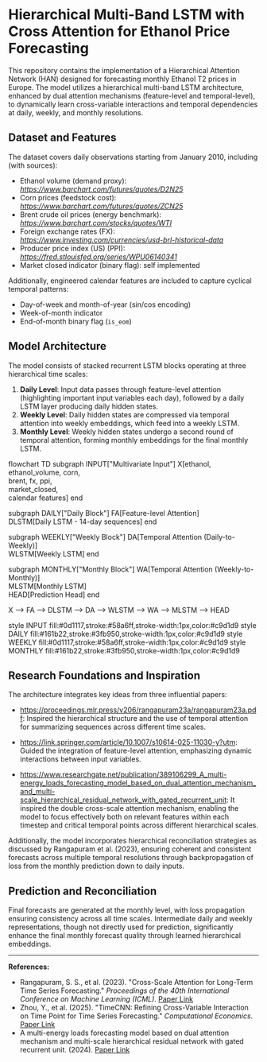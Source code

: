 # Hierarchical Multi-Band LSTM with Cross Attention for Ethanol Price Forecasting

This repository contains the implementation of a Hierarchical Attention Network (HAN) designed for forecasting monthly Ethanol T2 prices in Europe. The model utilizes a hierarchical multi-band LSTM architecture, enhanced by dual attention mechanisms (feature-level and temporal-level), to dynamically learn cross-variable interactions and temporal dependencies at daily, weekly, and monthly resolutions.

## Dataset and Features

The dataset covers daily observations starting from January 2010, including (with sources): 

* Ethanol volume (demand proxy): _https://www.barchart.com/futures/quotes/D2N25_
* Corn prices (feedstock cost): _https://www.barchart.com/futures/quotes/ZCN25_
* Brent crude oil prices (energy benchmark): _https://www.barchart.com/stocks/quotes/WTI_
* Foreign exchange rates (FX): _https://www.investing.com/currencies/usd-brl-historical-data_
* Producer price index (US) (PPI): _https://fred.stlouisfed.org/series/WPU06140341_
* Market closed indicator (binary flag): self implemented 

Additionally, engineered calendar features are included to capture cyclical temporal patterns:

* Day-of-week and month-of-year (sin/cos encoding)
* Week-of-month indicator
* End-of-month binary flag (`is_eom`)

## Model Architecture

The model consists of stacked recurrent LSTM blocks operating at three hierarchical time scales:

1. **Daily Level**: Input data passes through feature-level attention (highlighting important input variables each day), followed by a daily LSTM layer producing daily hidden states.
2. **Weekly Level**: Daily hidden states are compressed via temporal attention into weekly embeddings, which feed into a weekly LSTM.
3. **Monthly Level**: Weekly hidden states undergo a second round of temporal attention, forming monthly embeddings for the final monthly LSTM.

flowchart TD
   subgraph INPUT["Multivariate Input"]
     X[ethanol, ethanol_volume, corn,<br> brent, fx, ppi,<br>market_closed,<br>calendar features]
   end
   
   subgraph DAILY["Daily Block"]
     FA[Feature-level Attention]<br>
     DLSTM[Daily LSTM - 14-day sequences]
   end
   
   subgraph WEEKLY["Weekly Block"]
     DA[Temporal Attention (Daily-to-Weekly)]<br>
     WLSTM[Weekly LSTM]
   end
   
   subgraph MONTHLY["Monthly Block"]
     WA[Temporal Attention (Weekly-to-Monthly)]<br>
     MLSTM[Monthly LSTM]<br>
     HEAD[Prediction Head]
   end
   
   X --> FA --> DLSTM --> DA --> WLSTM --> WA --> MLSTM --> HEAD
   
   style INPUT fill:#0d1117,stroke:#58a6ff,stroke-width:1px,color:#c9d1d9
   style DAILY fill:#161b22,stroke:#3fb950,stroke-width:1px,color:#c9d1d9
   style WEEKLY fill:#0d1117,stroke:#58a6ff,stroke-width:1px,color:#c9d1d9
   style MONTHLY fill:#161b22,stroke:#3fb950,stroke-width:1px,color:#c9d1d9

## Research Foundations and Inspiration

The architecture integrates key ideas from three influential papers:

* https://proceedings.mlr.press/v206/rangapuram23a/rangapuram23a.pdf: Inspired the hierarchical structure and the use of temporal attention for summarizing sequences across different time scales.

* https://link.springer.com/article/10.1007/s10614-025-11030-y?utm: Guided the integration of feature-level attention, emphasizing dynamic interactions between input variables.

* https://www.researchgate.net/publication/389106299_A_multi-energy_loads_forecasting_model_based_on_dual_attention_mechanism_and_multi-scale_hierarchical_residual_network_with_gated_recurrent_unit: It inspired the double cross-scale attention mechanism, enabling the model to focus effectively both on relevant features within each timestep and critical temporal points across different hierarchical scales.

Additionally, the model incorporates hierarchical reconciliation strategies as discussed by Rangapuram et al. (2023), ensuring coherent and consistent forecasts across multiple temporal resolutions through backpropagation of loss from the monthly prediction down to daily inputs.

## Prediction and Reconciliation

Final forecasts are generated at the monthly level, with loss propagation ensuring consistency across all time scales. Intermediate daily and weekly representations, though not directly used for prediction, significantly enhance the final monthly forecast quality through learned hierarchical embeddings.

---

**References:**

* Rangapuram, S. S., et al. (2023). "Cross-Scale Attention for Long-Term Time Series Forecasting." *Proceedings of the 40th International Conference on Machine Learning (ICML)*. [Paper Link](https://proceedings.mlr.press/v206/rangapuram23a/rangapuram23a.pdf)
* Zhou, Y., et al. (2025). "TimeCNN: Refining Cross-Variable Interaction on Time Point for Time Series Forecasting." *Computational Economics*. [Paper Link](https://link.springer.com/article/10.1007/s10614-025-11030-y?utm_source=chatgpt.com)
* A multi-energy loads forecasting model based on dual attention mechanism and multi-scale hierarchical residual network with gated recurrent unit. (2024). [Paper Link](https://www.researchgate.net/publication/389106299_A_multi-energy_loads_forecasting_model_based_on_dual_attention_mechanism_and_multi-scale_hierarchical_residual_network_with_gated_recurrent_unit)
